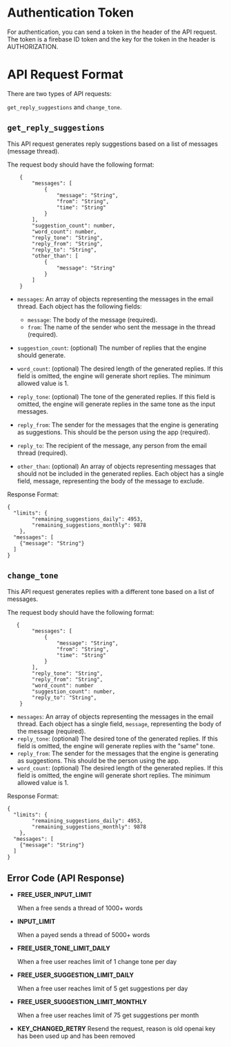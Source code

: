 # Authentication Token

For authentication, you can send a token in the header of the API request. The token is a firebase ID token and the key for the token in the header is AUTHORIZATION.

# API Request Format

There are two types of API requests:

`get_reply_suggestions` and `change_tone`.

## `get_reply_suggestions`

This API request generates reply suggestions based on a list of messages (message thread).

The request body should have the following format:

```
    {
        "messages": [
            {
                "message": "String",
                "from": "String",
                "time": "String"
            }
        ],
        "suggestion_count": number,
        "word_count": number,
        "reply_tone": "String",
        "reply_from": "String",
        "reply_to": "String",
        "other_than": [
            {
                "message": "String"
            }
        ]
    }
```

- `messages`: An array of objects representing the messages in the email thread. Each object has the following fields:

  - `message`: The body of the message (required).
  - `from`: The name of the sender who sent the message in the thread (required).

- `suggestion_count`: (optional) The number of replies that the engine should generate.
- `word_count`: (optional) The desired length of the generated replies. If this field is omitted, the engine will generate short replies. The minimum allowed value is 1.
- `reply_tone`: (optional) The tone of the generated replies. If this field is omitted, the engine will generate replies in the same tone as the input messages.
- `reply_from`: The sender for the messages that the engine is generating as suggestions. This should be the person using the app (required).
- `reply_to`: The recipient of the message, any person from the email thread (required).
- `other_than`: (optional) An array of objects representing messages that should not be included in the generated replies. Each object has a single field, message, representing the body of the message to exclude.

Response Format:

```
{
  "limits": {
        "remaining_suggestions_daily": 4953,
        "remaining_suggestions_monthly": 9878
    },
  "messages": [
    {"message": "String"}
  ]
}
```

## `change_tone`

This API request generates replies with a different tone based on a list of messages.

The request body should have the following format:

```
   {
        "messages": [
            {
                "message": "String",
                "from": "String",
                "time": "String"
            }
        ],
        "reply_tone": "String",
        "reply_from": "String",
        "word_count": number
        "suggestion_count": number,
        "reply_to": "String",
    }

```

- `messages`: An array of objects representing the messages in the email thread. Each object has a single field, `message`, representing the body of the message (required).
- `reply_tone`: (optional) The desired tone of the generated replies. If this field is omitted, the engine will generate replies with the "same" tone.
- `reply_from`: The sender for the messages that the engine is generating as suggestions. This should be the person using the app.
- `word_count`: (optional) The desired length of the generated replies. If this field is omitted, the engine will generate short replies. The minimum allowed value is 1.

Response Format:

```
{
  "limits": {
        "remaining_suggestions_daily": 4953,
        "remaining_suggestions_monthly": 9878
    },
  "messages": [
    {"message": "String"}
  ]
}
```

## Error Code (API Response)

- **FREE_USER_INPUT_LIMIT**

  When a free sends a thread of 1000+ words

- **INPUT_LIMIT**

  When a payed sends a thread of 5000+ words

- **FREE_USER_TONE_LIMIT_DAILY**

  When a free user reaches limit of 1 change tone per day

- **FREE_USER_SUGGESTION_LIMIT_DAILY**

  When a free user reaches limit of 5 get suggestions per day

- **FREE_USER_SUGGESTION_LIMIT_MONTHLY**

  When a free user reaches limit of 75 get suggestions per month

- **KEY_CHANGED_RETRY**
  Resend the request, reason is old openai key has been used up and has been removed
